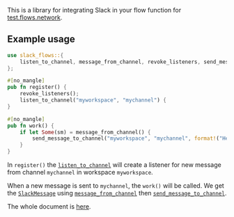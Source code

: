 This is a library for integrating Slack in your flow function for [test.flows.network](https://test.flows.network).

## Example usage
```rust
use slack_flows::{
    listen_to_channel, message_from_channel, revoke_listeners, send_message_to_channel,
};

#[no_mangle]
pub fn register() {
    revoke_listeners();
    listen_to_channel("myworkspace", "mychannel") {
}

#[no_mangle]
pub fn work() {
    if let Some(sm) = message_from_channel() {
        send_message_to_channel("myworkspace", "mychannel", format!("Hello, {}", sm.text));
    }
}
```

In `register()` the [`listen_to_channel`](https://docs.rs/slack-flows/latest/slack_flows/fn.listen_to_channel.html) will create a listener for new message from channel `mychannel` in workspace `myworkspace`.

When a new message is sent to `mychannel`, the `work()` will be called. We get the [`SlackMessage`](https://docs.rs/slack-flows/latest/slack_flows/struct.SlackMessage.html) using [`message_from_channel`](https://docs.rs/slack-flows/latest/slack_flows/fn.message_from_channel.html) then [`send_message_to_channel`](https://docs.rs/slack-flows/latest/slack_flows/fn.send_message_to_channel.html).

The whole document is [here](https://docs.rs/slack-flows).
